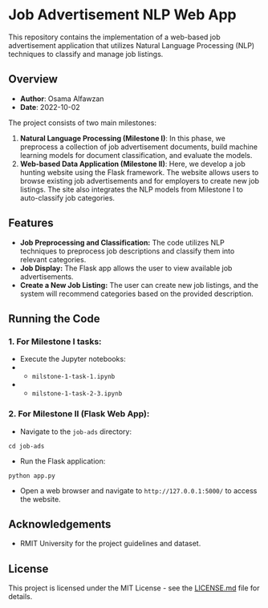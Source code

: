 # Job Advertisement NLP Web App

This repository contains the implementation of a web-based job advertisement application that utilizes Natural Language Processing (NLP) techniques to classify and manage job listings.

## Overview

- **Author**: Osama Alfawzan
- **Date**: 2022-10-02
  
The project consists of two main milestones:

1. **Natural Language Processing (Milestone I)**: In this phase, we preprocess a collection of job advertisement documents, build machine learning models for document classification, and evaluate the models.
2. **Web-based Data Application (Milestone II)**: Here, we develop a job hunting website using the Flask framework. The website allows users to browse existing job advertisements and for employers to create new job listings. The site also integrates the NLP models from Milestone I to auto-classify job categories.

## Features

- **Job Preprocessing and Classification:** The code utilizes NLP techniques to preprocess job descriptions and classify them into relevant categories.
- **Job Display:** The Flask app allows the user to view available job advertisements.
- **Create a New Job Listing:** The user can create new job listings, and the system will recommend categories based on the provided description.

## Running the Code

### 1. For Milestone I tasks:

- Execute the Jupyter notebooks:
- - `milstone-1-task-1.ipynb`
- - `milstone-1-task-2-3.ipynb`

### 2. For Milestone II (Flask Web App):

- Navigate to the `job-ads` directory:
  
```cd job-ads```

- Run the Flask application:
  
```python app.py```

- Open a web browser and navigate to `http://127.0.0.1:5000/` to access the website.

## Acknowledgements

- RMIT University for the project guidelines and dataset.

## License

This project is licensed under the MIT License - see the [LICENSE.md](LICENSE.md) file for details.
